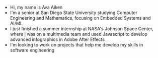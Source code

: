

<!--
**aaiken7848/aaiken7848** is a ✨ _special_ ✨ repository because its `README.md` (this file) appears on your GitHub profile.

Here are some ideas to get you started:

- 🔭 I’m currently working on ...
- 🌱 I’m currently learning ...
- 👯 I’m looking to collaborate on ...
- 🤔 I’m looking for help with ...
- 💬 Ask me about ...
- 📫 How to reach me: ...
- 😄 Pronouns: ...
- ⚡ Fun fact: ...
-->

- Hi, my name is Ava Aiken
- I'm a senior at San Diego State University studying Computer Engineering and Mathematics, focusing on Embedded Systems and AI/ML
- I just finished a summer internship at NASA's Johnson Space Center, where I was on a multimedia team and used Javascript to develop advanced infographics in Adobe After Effects
- I'm looking to work on projects that help me develop my skills in software engineering
